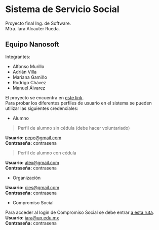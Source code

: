 # Sistema de Servicio Social

Proyecto final Ing. de Software.\
Mtra. Iara Alcauter Rueda.

## Equipo Nanosoft

Integrantes:
* Alfonso Murillo
* Adrián Villa
* Mariana Gamiño
* Rodrigo Chávez
* Manuel Álvarez

El proyecto se encuentra en [este link](https://nanosoft-web.000webhostapp.com/).\
Para probar los diferentes perfiles de usuario en el sistema se pueden utilizar las siguientes credenciales:

* Alumno
> Perfil de alumno sin cédula (debe hacer voluntariado)

**Usuario:** pepe@gmail.com\
**Contraseña:** contrasena

> Perfil de alumno con cédula

**Usuario:** alex@gmail.com\
**Contraseña:** contrasena

* Organización

**Usuario:** cies@gmail.com\
**Contraseña:** contrasena

* Compromiso Social

Para acceder al login de Compromiso Social se debe entrar [a esta ruta](https://nanosoft-web.000webhostapp.com/admin).\
**Usuario:** iara@up.edu.mx\
**Contraseña:** contrasena

